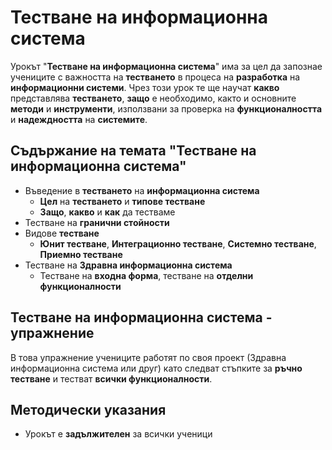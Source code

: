 # Тестване на информационна система

Урокът "**Тестване на информационна система**" има за цел да запознае учениците с важността на **тестването** в процеса на **разработка** на **информационни системи**. Чрез този урок те ще научат **какво** представлява **тестването**, **защо** е необходимо, както и основните **методи** и **инструменти**, използвани за проверка на **функционалността** и **надеждността** на **системите**.

## Съдържание на темата "Тестване на информационна система"
 - Въведение в **тестването** на **информационна система**
   - **Цел** на **тестването** и **типове тестване**
   - **Защо**, **какво** и **как** да тестваме
 - Тестване на **гранични стойности**
 - Видове **тестване**
   - **Юнит тестване**, **Интеграционно тестване**, **Системно тестване**, **Приемно тестване**
 - Тестване на **Здравна информационна система**
   - Тестване на **входна форма**, тестване на **отделни функционалности** 

## Тестване на информационна система - упражнение
В това упражнение учениците работят по своя проект (Здравна информационна система или друг) като следват стъпките за **ръчно тестване** и тестват **всички функционалности**.

## Методически указания
  - Урокът е **задължителен** за всички ученици
